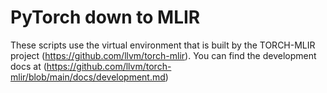 # PyTorch down to MLIR

These scripts use the virtual environment that is built by the TORCH-MLIR project (https://github.com/llvm/torch-mlir). You can find the development docs at (https://github.com/llvm/torch-mlir/blob/main/docs/development.md)